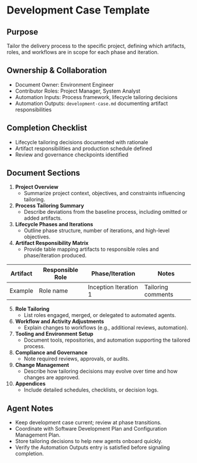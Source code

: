 # Development Case Template

## Purpose
Tailor the delivery process to the specific project, defining which artifacts, roles, and workflows are in scope for each phase and iteration.

## Ownership & Collaboration
- Document Owner: Environment Engineer
- Contributor Roles: Project Manager, System Analyst
- Automation Inputs: Process framework, lifecycle tailoring decisions
- Automation Outputs: `development-case.md` documenting artifact responsibilities

## Completion Checklist
- Lifecycle tailoring decisions documented with rationale
- Artifact responsibilities and production schedule defined
- Review and governance checkpoints identified

## Document Sections
1. **Project Overview**
   - Summarize project context, objectives, and constraints influencing tailoring.
2. **Process Tailoring Summary**
   - Describe deviations from the baseline process, including omitted or added artifacts.
3. **Lifecycle Phases and Iterations**
   - Outline phase structure, number of iterations, and high-level objectives.
4. **Artifact Responsibility Matrix**
   - Provide table mapping artifacts to responsible roles and phase/iteration produced.

| Artifact | Responsible Role | Phase/Iteration | Notes |
| --- | --- | --- | --- |
| Example | Role name | Inception Iteration 1 | Tailoring comments |

5. **Role Tailoring**
   - List roles engaged, merged, or delegated to automated agents.
6. **Workflow and Activity Adjustments**
   - Explain changes to workflows (e.g., additional reviews, automation).
7. **Tooling and Environment Setup**
   - Document tools, repositories, and automation supporting the tailored process.
8. **Compliance and Governance**
   - Note required reviews, approvals, or audits.
9. **Change Management**
   - Describe how tailoring decisions may evolve over time and how changes are approved.
10. **Appendices**
    - Include detailed schedules, checklists, or decision logs.

## Agent Notes
- Keep development case current; review at phase transitions.
- Coordinate with Software Development Plan and Configuration Management Plan.
- Store tailoring decisions to help new agents onboard quickly.
- Verify the Automation Outputs entry is satisfied before signaling completion.
